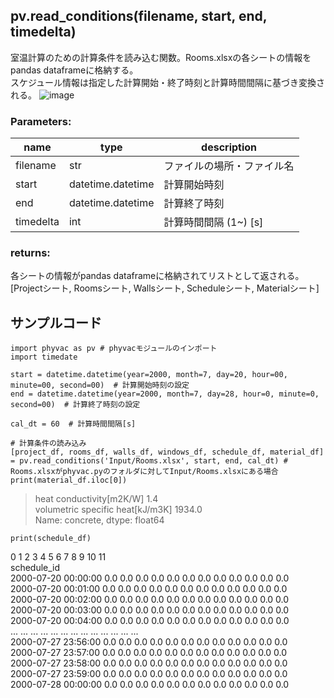 ## pv.read_conditions(filename, start, end, timedelta)
室温計算のための計算条件を読み込む関数。Rooms.xlsxの各シートの情報をpandas dataframeに格納する。  
スケジュール情報は指定した計算開始・終了時刻と計算時間間隔に基づき変換される。
![image](https://github.com/ShoheiMiyata/phyvac/assets/27459538/704b9aa7-9b7a-4769-a3bb-fa14776a8a17)

### Parameters:
|  name  |  type  | description |
| ---- | ---- | ---- |
|filename|str|ファイルの場所・ファイル名|
|start|datetime.datetime|計算開始時刻|
|end|datetime.datetime|計算終了時刻|
|timedelta|int|計算時間間隔 (1~) \[s] |
  
### returns:
各シートの情報がpandas dataframeに格納されてリストとして返される。
[Projectシート, Roomsシート, Wallsシート, Scheduleシート, Materialシート]

  
## サンプルコード
```
import phyvac as pv # phyvacモジュールのインポート
import timedate

start = datetime.datetime(year=2000, month=7, day=20, hour=00, minute=00, second=00)  # 計算開始時刻の設定
end = datetime.datetime(year=2000, month=7, day=28, hour=0, minute=0, second=00)  # 計算終了時刻の設定

cal_dt = 60  # 計算時間間隔[s]

# 計算条件の読み込み
[project_df, rooms_df, walls_df, windows_df, schedule_df, material_df] = pv.read_conditions('Input/Rooms.xlsx', start, end, cal_dt) # Rooms.xlsxがphyvac.pyのフォルダに対してInput/Rooms.xlsxにある場合
print(material_df.iloc[0])
```
>heat conductivity[m2K/W]               1.4  
>volumetric specific heat[kJ/m3K]    1934.0  
>Name: concrete, dtype: float64  
```
print(schedule_df)
```
  0    1    2    3    4    5    6    7    8    9   10   11  
schedule_id  
2000-07-20 00:00:00  0.0  0.0  0.0  0.0  0.0  0.0  0.0  0.0  0.0  0.0  0.0  0.0  
2000-07-20 00:01:00  0.0  0.0  0.0  0.0  0.0  0.0  0.0  0.0  0.0  0.0  0.0  0.0  
2000-07-20 00:02:00  0.0  0.0  0.0  0.0  0.0  0.0  0.0  0.0  0.0  0.0  0.0  0.0  
2000-07-20 00:03:00  0.0  0.0  0.0  0.0  0.0  0.0  0.0  0.0  0.0  0.0  0.0  0.0  
2000-07-20 00:04:00  0.0  0.0  0.0  0.0  0.0  0.0  0.0  0.0  0.0  0.0  0.0  0.0  
...                  ...  ...  ...  ...  ...  ...  ...  ...  ...  ...  ...  ...  
2000-07-27 23:56:00  0.0  0.0  0.0  0.0  0.0  0.0  0.0  0.0  0.0  0.0  0.0  0.0  
2000-07-27 23:57:00  0.0  0.0  0.0  0.0  0.0  0.0  0.0  0.0  0.0  0.0  0.0  0.0  
2000-07-27 23:58:00  0.0  0.0  0.0  0.0  0.0  0.0  0.0  0.0  0.0  0.0  0.0  0.0  
2000-07-27 23:59:00  0.0  0.0  0.0  0.0  0.0  0.0  0.0  0.0  0.0  0.0  0.0  0.0  
2000-07-28 00:00:00  0.0  0.0  0.0  0.0  0.0  0.0  0.0  0.0  0.0  0.0  0.0  0.0  
